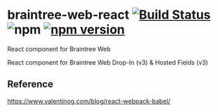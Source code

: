 # braintree-web-react [![Build Status](https://travis-ci.org/mannycolon/braintree-web-react.svg?branch=master)](https://travis-ci.org/mannycolon/braintree-web-react) ![npm](https://img.shields.io/npm/dt/braintree-web-react.svg) [![npm version](http://img.shields.io/npm/v/braintree-web-react.svg?style=flat)](https://www.npmjs.org/package/braintree-web-react)

React component for Braintree Web

React component for Braintree Web Drop-In (v3) & Hosted Fields (v3)

## Reference

<https://www.valentinog.com/blog/react-webpack-babel/>
